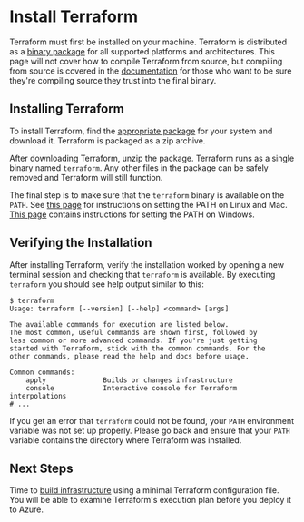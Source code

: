 # Install Terraform

Terraform must first be installed on your machine. Terraform is distributed as a
[binary package](https://www.terraform.io/downloads.html) for all supported platforms and architectures.
This page will not cover how to compile Terraform from source, but compiling
from source is covered in the [documentation](https://www.terraform.io/docs/index.html) for those who
want to be sure they're compiling source they trust into the final binary.

## Installing Terraform

To install Terraform, find the [appropriate package](https://www.terraform.io/downloads.html) for your
system and download it. Terraform is packaged as a zip archive.

After downloading Terraform, unzip the package. Terraform runs as a single
binary named `terraform`. Any other files in the package can be safely removed
and Terraform will still function.

The final step is to make sure that the `terraform` binary is available on the `PATH`.
See [this page](https://stackoverflow.com/questions/14637979/how-to-permanently-set-path-on-linux)
for instructions on setting the PATH on Linux and Mac.
[This page](https://stackoverflow.com/questions/1618280/where-can-i-set-path-to-make-exe-on-windows)
contains instructions for setting the PATH on Windows.

## Verifying the Installation

After installing Terraform, verify the installation worked by opening a new
terminal session and checking that `terraform` is available. By executing
`terraform` you should see help output similar to this:

```text
$ terraform
Usage: terraform [--version] [--help] <command> [args]

The available commands for execution are listed below.
The most common, useful commands are shown first, followed by
less common or more advanced commands. If you're just getting
started with Terraform, stick with the common commands. For the
other commands, please read the help and docs before usage.

Common commands:
    apply              Builds or changes infrastructure
    console            Interactive console for Terraform interpolations
# ...
```

If you get an error that `terraform` could not be found, your `PATH` environment
variable was not set up properly. Please go back and ensure that your `PATH`
variable contains the directory where Terraform was installed.

## Next Steps

Time to [build infrastructure](/docs/build.md) using a
minimal Terraform configuration file. You will be able to examine Terraform's
execution plan before you deploy it to Azure.
